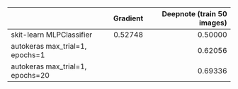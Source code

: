 |         | Gradient           | Deepnote (train 50 images) |
| ------------- |:-------------:| -----:|
| skit-learn MLPClassifier     | 0.52748 | 0.50000 |
| autokeras max_trial=1, epochs=1    |      | 0.62056   |
| autokeras max_trial=1, epochs=20 |      |  0.69336   |